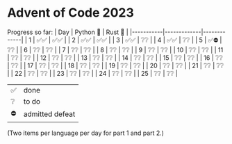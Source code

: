 # Advent of Code 2023

Progress so far:
| Day       | Python 🐍  | Rust 🦀     |
|-----------|-------------|-------------|
| 1   | ✅✅  | ✅✅ |
| 2   | ✅✅  | ✅✅ |
| 3   | ✅✅  | ❔❔ |
| 4   | ✅✅  | ❔❔ |
| 5   | ✅⛔  | ❔❔ |
| 6   | ❔❔  | ❔❔ |
| 7   | ❔❔  | ❔❔ |
| 8   | ❔❔  | ❔❔ |
| 9   | ❔❔  | ❔❔ |
| 10   | ❔❔  | ❔❔ |
| 11   | ❔❔  | ❔❔ |
| 12   | ❔❔  | ❔❔ |
| 13   | ❔❔  | ❔❔ |
| 14   | ❔❔  | ❔❔ |
| 15   | ❔❔  | ❔❔ |
| 16   | ❔❔  | ❔❔ |
| 17   | ❔❔  | ❔❔ |
| 18   | ❔❔  | ❔❔ |
| 19   | ❔❔  | ❔❔ |
| 20   | ❔❔  | ❔❔ |
| 21   | ❔❔  | ❔❔ |
| 22   | ❔❔  | ❔❔ |
| 23   | ❔❔  | ❔❔ |
| 24   | ❔❔  | ❔❔ |
| 25   | ❔❔  | ❔❔ |

| | |
| -- | -- |
| ✅ | done |
|❔| to do |
| ⛔ | admitted defeat |

(Two items per language per day for part 1 and part 2.)
